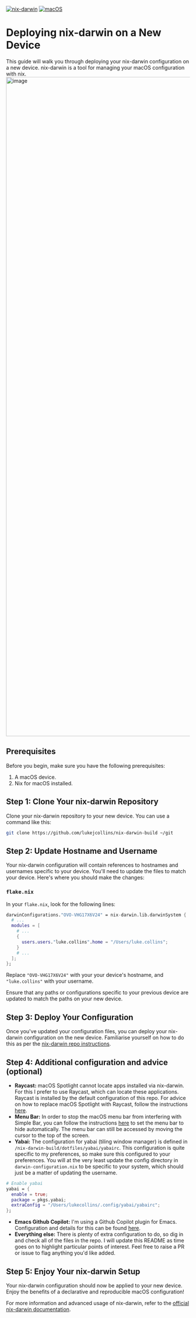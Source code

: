 [![nix-darwin](https://img.shields.io/badge/nix-darwin-blue.svg?logo=nixos)](https://github.com/LnL7/nix-darwin) [![macOS](https://img.shields.io/badge/-macOS-green.svg?logo=apple)](https://www.apple.com/macos/) 

# Deploying nix-darwin on a New Device

This guide will walk you through deploying your nix-darwin configuration on a new device. nix-darwin is a tool for managing your macOS configuration with nix.
<img width="1800" alt="image" src="https://github.com/lukejcollins/nix-darwin-build/assets/44213313/363d0b4e-c929-4d36-b237-d80f96ea488a">

## Prerequisites

Before you begin, make sure you have the following prerequisites:

1. A macOS device.
2. Nix for macOS installed.

## Step 1: Clone Your nix-darwin Repository

Clone your nix-darwin repository to your new device. You can use a command like this:

```bash
git clone https://github.com/lukejcollins/nix-darwin-build ~/git
```

## Step 2: Update Hostname and Username

Your nix-darwin configuration will contain references to hostnames and usernames specific to your device. You'll need to update the files to match your device. Here's where you should make the changes:

### `flake.nix`

In your `flake.nix`, look for the following lines:

```nix
darwinConfigurations."OVO-VHG17X6V24" = nix-darwin.lib.darwinSystem {
  # ...
  modules = [
    # ...
    {
      users.users."luke.collins".home = "/Users/luke.collins";
    }
    # ...
  ];
};
```

Replace `"OVO-VHG17X6V24"` with your your device's hostname, and `"luke.collins"` with your username.

Ensure that any paths or configurations specific to your previous device are updated to match the paths on your new device.

## Step 3: Deploy Your Configuration

Once you've updated your configuration files, you can deploy your nix-darwin configuration on the new device. Familiarise yourself on how to do this as per the [nix-darwin repo instructions](https://github.com/LnL7/nix-darwin).

## Step 4: Additional configuration and advice (optional)

* **Raycast:** macOS Spotlight cannot locate apps installed via nix-darwin. For this I prefer to use Raycast, which can locate these applications. Raycast is installed by the default configuration of this repo. For advice on how to replace macOS Spotlight with Raycast, follow the instructions [here](https://manual.raycast.com/hotkey).
*  **Menu Bar:** In order to stop the macOS menu bar from interfering with Simple Bar, you can follow the instructions [here](https://www.howtogeek.com/700398/how-to-automatically-hide-or-show-the-menu-bar-on-a-mac/) to set the menu bar to hide automatically. The menu bar can still be accessed by moving the cursor to the top of the screen.
*  **Yabai:** The configuration for yabai (tiling window manager) is defined in `/nix-darwin-build/dotfiles/yabai/yabairc`. This configuration is quite specific to my preferences, so make sure this configured to your preferences. You will at the very least update the config directory in `darwin-configuration.nix` to be specific to your system, which should just be a matter of updating the username.
```nix
# Enable yabai
yabai = {
  enable = true;
  package = pkgs.yabai;
  extraConfig = "/Users/lukecollins/.config/yabai/yabairc";
};
```
*  **Emacs Github Copilot:** I'm using a Github Copilot plugin for Emacs. Configuration and details for this can be found [here](https://github.com/copilot-emacs/copilot.el).
*  **Everything else:** There is plenty of extra configuration to do, so dig in and check all of the files in the repo. I will update this README as time goes on to highlight particular points of interest. Feel free to raise a PR or issue to flag anything you'd like added.

## Step 5: Enjoy Your nix-darwin Setup

Your nix-darwin configuration should now be applied to your new device. Enjoy the benefits of a declarative and reproducible macOS configuration!

For more information and advanced usage of nix-darwin, refer to the [official nix-darwin documentation](https://github.com/LnL7/nix-darwin).
